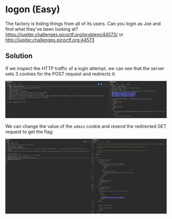 # logon (Easy)
The factory is hiding things from all of its users. Can you login as Joe and find what they've been looking at? https://jupiter.challenges.picoctf.org/problem/44573/ or http://jupiter.challenges.picoctf.org:44573

## Solution
If we inspect the HTTP traffic of a login attempt, we can see that the server sets 3 cookies for the POST request and redirects it:

![POST](./images/logon_0.png)

We can change the value of the `admin` cookie and resend the redirected GET request to get the flag:

![Flag](./images/logon_1.png)
